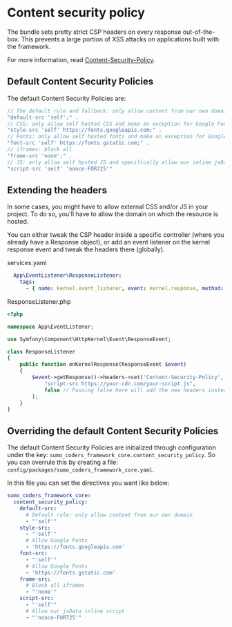 # Content security policy

The bundle sets pretty strict CSP headers on every response out-of-the-box. This prevents a large portion of XSS attacks
on applications built with the framework.

For more information,
read [Content-Security-Policy](https://developer.mozilla.org/en-US/docs/Web/HTTP/Headers/Content-Security-Policy).

## Default Content Security Policies

The default Content Security Policies are:

```php
// The default rule and fallback: only allow content from our own domain
"default-src 'self';" .
// CSS: only allow self hosted CSS and make an exception for Google Fonts
"style-src 'self' https://fonts.googleapis.com;" .
// Fonts: only allow self hosted fonts and make an exception for Google Fonts
"font-src 'self' https://fonts.gstatic.com;" . 
// iframes: block all
"frame-src 'none';" . 
// JS: only allow self hpsted JS and specifically allow our inline jsData script with a nonce
"script-src 'self' 'nonce-FOR725'"
```

## Extending the headers

In some cases, you might have to allow external CSS and/or JS in your project. To do so, you'll have to allow the domain
on which the resource is hosted.

You can either tweak the CSP header inside a specific controller (where you already have a Response object), or add an
event listener on the kernel response event and tweak the headers there (globally).

services.yaml

```yaml
  App\EventListener\ResponseListener:
    tags:
      - { name: kernel.event_listener, event: kernel.response, method: onKernelResponse, priority: -5 }
```

ResponseListener.php

```php
<?php

namespace App\EventListener;

use Symfony\Component\HttpKernel\Event\ResponseEvent;

class ResponseListener
{
    public function onKernelResponse(ResponseEvent $event)
    {
        $event->getResponse()->headers->set('Content-Security-Policy',
            "script-src https://your-cdn.com/your-script.js",
            false // Passing false here will add the new headers instead of overwrite
        );
    }
}

```

## Overriding the default Content Security Policies

The default Content Security Policies are initialized through configuration under the
key: `sumo_coders_framework_core.content_security_policy`. So you can overrule this by creating a
file: `config/packages/sumo_coders_framework_core.yaml`.

In this file you can set the directives you want like below:

```yaml
sumo_coders_framework_core:
  content_security_policy:
    default-src:
      # Default rule: only allow content from our own domain
      - "'self'"
    style-src:
      - "'self'"
      # Allow Google Fonts
      - 'https://fonts.googleapis.com'
    font-src:
      - "'self'"
      # Allow Google Fonts
      - 'https://fonts.gstatic.com'
    frame-src:
      # Block all iframes
      - "'none'"
    script-src:
      - "'self'"
      # Allow our jsData inline script
      - "'nonce-FOR725'"

```
